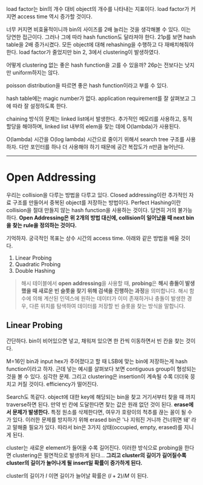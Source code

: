 load factor는 bin의 개수 대비 object의 개수를 나타내는 지표이다.
load factor가 커지면 access time 역시 증가할 것이다.

너무 커지면 비효율적이니까 bin의 사이즈를 2배 늘리는 것을 생각해볼 수 있다. 이는 당연한 접근이다.
그러나 그에 따라 hash function도 달라져야 한다.
21p를 보면 hash table을 2배 증가시켰다.
모든 object에 대해 rehashing을 수행하고 다 재배치해줘야 한다.
load factor가 줄었지만 bin 2, 3에서 clustering이 발생하였다.

어떻게 clustering 없는 좋은 hash function을 고를 수 있을까?
26p는 전보다는 낫지만 uniform하지는 않다.

poisson distribution을 따르면 좋은 hash function이라고 부를 수 있다.

hash table에는 magic number가 없다.
application requirement를 잘 살펴보고 그에 따라 잘 설정하도록 한다.

chaining 방식의 문제는 linked list에서 발생한다.
추가적인 메모리를 사용하고, 동적 할당을 해야하며, linked list 내부의 elem을 찾는 데에 O(lambda)가 사용된다.

O(lambda) 시간을 O(log lambda) 시간으로 줄이기 위해서 search tree 구조를 사용하자.
다만 포인터를 하나 더 사용해야 하기 때문에 공간 복잡도가 n만큼 늘어난다.

---

# Open Addressing

우리는 collision을 다루는 방법을 다루고 있다.
Closed addressing이란 추가적인 자료 구조를 만들어서 중복된 object를 저장하는 방법이다.
Perfect Hashing이란 collision을 절대 만들지 않는 hash function을 사용하는 것이다. 당연히 거의 불가능하다.
**Open Addressing은 위 2개의 방법 대신에, collision이 일어났을 때 next bin을 찾는 rule을 정의하는 것이다.**

기억하자. 궁극적인 목표는 상수 시간의 access time.
아래와 같은 방법을 배울 것이다.
1. Linear Probing
2. Quadratic Probing
3. Double Hashing

>해시 테이블에서 **open addressing**을 사용할 때, **probing**은 **해시 충돌이 발생했을 때 새로운 빈 슬롯을 찾기 위해 검색을 진행하는 과정**을 의미합니다. 해시 함수에 의해 계산된 인덱스에 원하는 데이터가 이미 존재하거나 충돌이 발생한 경우, 다른 위치를 탐색하여 데이터를 저장할 빈 슬롯을 찾는 방식을 말합니다.
## Linear Probing

간단하다. bin이 비어있으면 넣고, 채워져 있으면 한 칸씩 이동하면서 빈 칸을 찾는 것이다.

M=16인 bin과 input hex가 주어졌다고 할 때 LSB에 맞는 bin에 저장하는게 hash function이라고 하자.
근데 넣는 예시를 살펴보다 보면 contiguous group이 형성되는 것을 볼 수 있다. 심각한 문제. 그리고 clustering은 insertion이 계속될 수록 더더욱 뭉치고 커질 것이다. efficiency가 떨어진다.

Search도 똑같다. object에 대한 key에 해당되는 bin을 찾고 거기서부터 찾을 때 까지 traverse하면 된다.
만약 빈 칸에 도달한다면 찾는 값은 원래 없던 것이 된다.
**erase에서 문제가 발생한다.** 특정 원소를 삭제한다면, 여우가 호랑이의 척추를 끊는 꼴이 될 수가 있다.
이러한 문제를 방지하기 위해 erased bin은 '나 지워진 거니까 건너뛰면 돼' 라고 말해줄 필요가 있다.
따라서 bin은 3가지 상태(occupied, empty, erased)를 지니게 된다.

cluster는 새로운 element가 들어올 수록 길어진다.
이러한 방식으로 probing을 한다면 clustering은 필연적으로 발생하게 된다...
**그리고 cluster의 길이가 길어질수록 cluster의 길이가 늘어나게 될 insert일 확률이 증가하게 된다.**

cluster의 길이가 $l$ 이면 길이가 늘어날 확률은 $(l + 2) / M$ 이 된다.

